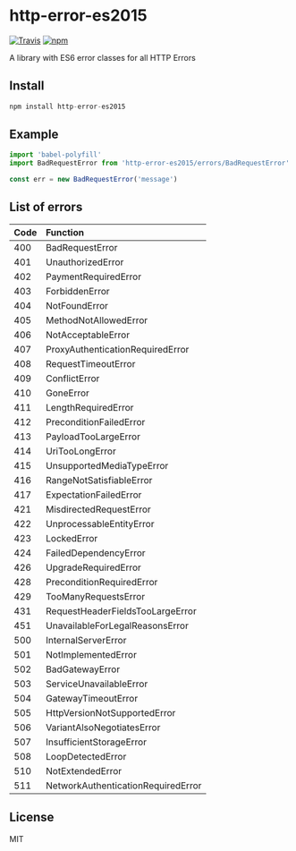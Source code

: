 # http-error-es2015

[![Travis](https://img.shields.io/travis/SamanIO/http-error-es2015.svg?style=flat-square)](https://travis-ci.org/SamanIO/http-error-es2015) [![npm](https://img.shields.io/npm/v/http-error-es2015.svg?style=flat-square)](https://www.npmjs.com/package/http-error-es2015)

A library with ES6 error classes for all HTTP Errors

## Install

```javascript
npm install http-error-es2015
```

## Example

```javascript
import 'babel-polyfill'
import BadRequestError from 'http-error-es2015/errors/BadRequestError'

const err = new BadRequestError('message')
```

## List of errors

| Code | Function
|:---  | :---
| 400  | BadRequestError
| 401  | UnauthorizedError
| 402  | PaymentRequiredError
| 403  | ForbiddenError
| 404  | NotFoundError
| 405  | MethodNotAllowedError
| 406  | NotAcceptableError
| 407  | ProxyAuthenticationRequiredError
| 408  | RequestTimeoutError
| 409  | ConflictError
| 410  | GoneError
| 411  | LengthRequiredError
| 412  | PreconditionFailedError
| 413  | PayloadTooLargeError
| 414  | UriTooLongError
| 415  | UnsupportedMediaTypeError
| 416  | RangeNotSatisfiableError
| 417  | ExpectationFailedError
| 421  | MisdirectedRequestError
| 422  | UnprocessableEntityError
| 423  | LockedError
| 424  | FailedDependencyError
| 426  | UpgradeRequiredError
| 428  | PreconditionRequiredError
| 429  | TooManyRequestsError
| 431  | RequestHeaderFieldsTooLargeError
| 451  | UnavailableForLegalReasonsError
| 500  | InternalServerError
| 501  | NotImplementedError
| 502  | BadGatewayError
| 503  | ServiceUnavailableError
| 504  | GatewayTimeoutError
| 505  | HttpVersionNotSupportedError
| 506  | VariantAlsoNegotiatesError
| 507  | InsufficientStorageError
| 508  | LoopDetectedError
| 510  | NotExtendedError
| 511  | NetworkAuthenticationRequiredError

## License

MIT
